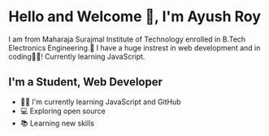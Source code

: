 # Hello and Welcome 👋, I'm Ayush Roy
I am from Maharaja Surajmal Institute of Technology enrolled in B.Tech Electronics Engineering.🏫
I have a huge instrest in web development and in coding👩‍💻! Currently learning JavaScript.

## I'm a Student, Web Developer
- 👨‍💻 I'm currently learning JavaScript and GitHub
- 💻 Exploring open source
- 📚 Learning new skills
